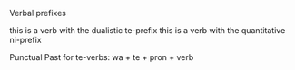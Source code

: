 Verbal prefixes


this is a verb with the dualistic te-prefix
this is a verb with the quantitative ni-prefix




Punctual Past for te-verbs: wa + te + pron + verb











